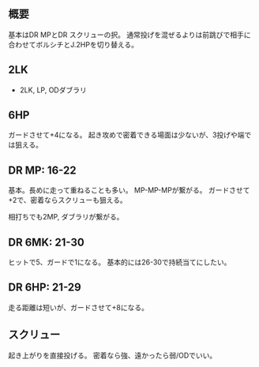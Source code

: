## 概要

基本はDR MPとDR スクリューの択。
通常投げを混ぜるよりは前跳びで相手に合わせてボルシチとJ.2HPを切り替える。

## 2LK

- 2LK, LP, ODダブラリ

## 6HP

ガードさせて+4になる。
起き攻めで密着できる場面は少ないが、3投げや端では狙える。

## DR MP: 16-22

基本。長めに走って重ねることも多い。
MP-MP-MPが繋がる。
ガードさせて+2で、密着ならスクリューも狙える。

相打ちでも2MP, ダブラリが繋がる。

## DR 6MK: 21-30

ヒットで5、ガードで1になる。
基本的には26-30で持続当てにしたい。

## DR 6HP: 21-29

走る距離は短いが、ガードさせて+8になる。

## スクリュー

起き上がりを直接投げる。
密着なら強、遠かったら弱/ODでいい。
